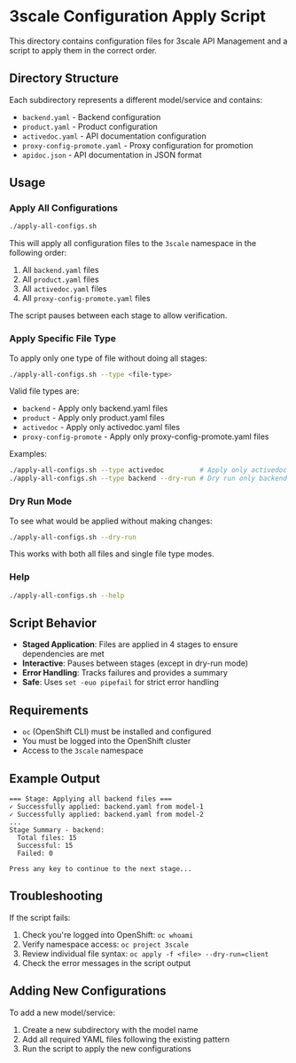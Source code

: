 # 3scale Configuration Apply Script

This directory contains configuration files for 3scale API Management and a script to apply them in the correct order.

## Directory Structure

Each subdirectory represents a different model/service and contains:
- `backend.yaml` - Backend configuration
- `product.yaml` - Product configuration  
- `activedoc.yaml` - API documentation configuration
- `proxy-config-promote.yaml` - Proxy configuration for promotion
- `apidoc.json` - API documentation in JSON format

## Usage

### Apply All Configurations

```bash
./apply-all-configs.sh
```

This will apply all configuration files to the `3scale` namespace in the following order:
1. All `backend.yaml` files
2. All `product.yaml` files  
3. All `activedoc.yaml` files
4. All `proxy-config-promote.yaml` files

The script pauses between each stage to allow verification.

### Apply Specific File Type

To apply only one type of file without doing all stages:

```bash
./apply-all-configs.sh --type <file-type>
```

Valid file types are:
- `backend` - Apply only backend.yaml files
- `product` - Apply only product.yaml files  
- `activedoc` - Apply only activedoc.yaml files
- `proxy-config-promote` - Apply only proxy-config-promote.yaml files

Examples:
```bash
./apply-all-configs.sh --type activedoc         # Apply only activedoc files
./apply-all-configs.sh --type backend --dry-run # Dry run only backend files
```

### Dry Run Mode

To see what would be applied without making changes:

```bash
./apply-all-configs.sh --dry-run
```

This works with both all files and single file type modes.

### Help

```bash
./apply-all-configs.sh --help
```

## Script Behavior

- **Staged Application**: Files are applied in 4 stages to ensure dependencies are met
- **Interactive**: Pauses between stages (except in dry-run mode)
- **Error Handling**: Tracks failures and provides a summary
- **Safe**: Uses `set -euo pipefail` for strict error handling

## Requirements

- `oc` (OpenShift CLI) must be installed and configured
- You must be logged into the OpenShift cluster
- Access to the `3scale` namespace

## Example Output

```
=== Stage: Applying all backend files ===
✓ Successfully applied: backend.yaml from model-1
✓ Successfully applied: backend.yaml from model-2
...
Stage Summary - backend:
  Total files: 15
  Successful: 15
  Failed: 0

Press any key to continue to the next stage...
```

## Troubleshooting

If the script fails:
1. Check you're logged into OpenShift: `oc whoami`
2. Verify namespace access: `oc project 3scale`
3. Review individual file syntax: `oc apply -f <file> --dry-run=client`
4. Check the error messages in the script output

## Adding New Configurations

To add a new model/service:
1. Create a new subdirectory with the model name
2. Add all required YAML files following the existing pattern
3. Run the script to apply the new configurations